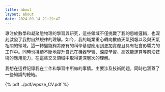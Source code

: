 ```yaml
---
title: about
layout: about
date: 2024-09-14 21:29:47
---
```


專注於數學和凝聚態物理的學習與研究，這些領域不僅挑戰了我的思維邏輯，也深刻啟發了我對自然規律的理解。如今，我的職業重心轉向數值天氣預報以及與天氣相關的領域，這一轉變能夠將原有的科學基礎應用到更加實際且具有社會影響力的工作中。同時也持續不斷地提升自己在機器學習、深度學習、高效能運算等前沿技術的應用能力，在這些交叉領域中取得更深層次的理解。

我想在這裡記錄我在工作和學習中所做的事情。主要涉及技術問題，同時也涵蓋了一些知識的總結。



{% pdf ../pdf/wpsze_CV.pdf %}